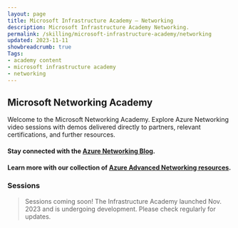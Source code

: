 ```yaml
---
layout: page
title: Microsoft Infrastructure Academy — Networking
description: Microsoft Infrastructure Academy Networking.
permalink: /skilling/microsoft-infrastructure-academy/networking
updated: 2023-11-11
showbreadcrumb: true
Tags:
- academy content
- microsoft infrastructure academy
- networking
---
```


## Microsoft Networking Academy
Welcome to the Microsoft Networking Academy. Explore Azure Networking video sessions with demos delivered directly to partners, relevant certifications, and further resources.

#### Stay connected with the [Azure Networking Blog](https://techcommunity.microsoft.com/t5/azure-networking-blog/bg-p/AzureNetworkingBlog).

#### Learn more with our collection of [Azure Advanced Networking resources](/PartnerResources/skilling/microsoft-infrastructure-academy/resources/azure-networking).

### Sessions

> Sessions coming soon! The Infrastructure Academy launched Nov. 2023 and is undergoing development. Please check regularly for updates.